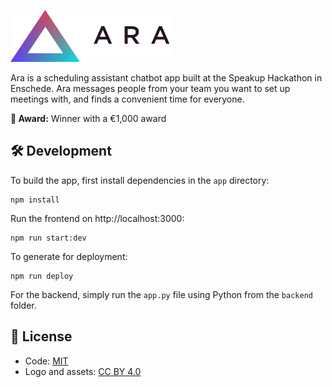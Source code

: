 ![Ara](/ara-logo.png)

Ara is a scheduling assistant chatbot app built at the Speakup Hackathon in Enschede. Ara messages people from your team you want to set up meetings with, and finds a convenient time for everyone.

**🥇 Award:** Winner with a €1,000 award

## 🛠️ Development

To build the app, first install dependencies in the `app` directory:

```
npm install
```

Run the frontend on http://localhost:3000:

```
npm run start:dev
```

To generate for deployment:

```
npm run deploy
```

For the backend, simply run the `app.py` file using Python from the `backend` folder.

## 📄 License

- Code: [MIT](/LICENSE)
- Logo and assets: [CC BY 4.0](https://creativecommons.org/licenses/by/4.0/)
